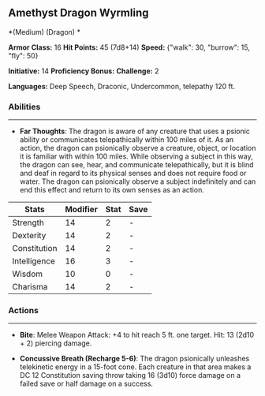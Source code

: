 ## Amethyst Dragon Wyrmling
*(Medium) (Dragon) *

**Armor Class:** 16
**Hit Points:** 45 (7d8+14)
**Speed:** {"walk": 30, "burrow": 15, "fly": 50}

**Initiative:** 14
**Proficiency Bonus:**
**Challenge:** 2

**Languages:** Deep Speech, Draconic, Undercommon, telepathy 120 ft.

### Abilities
 --- 
- **Far Thoughts**: The dragon is aware of any creature that uses a psionic ability or communicates telepathically within 100 miles of it. As an action, the dragon can psionically observe a creature, object, or location it is familiar with within 100 miles. While observing a subject in this way, the dragon can see, hear, and communicate telepathically, but it is blind and deaf in regard to its physical senses and does not require food or water. The dragon can psionically observe a subject indefinitely and can end this effect and return to its own senses as an action.



| Stats | Modifier | Stat | Save
| ---- | ---- | ---- | ---- |
| Strength | 14 | 2 | - |
| Dexterity | 14 | 2 | - |
| Constitution | 14 | 2 | - |
| Intelligence | 16 | 3 | - |
| Wisdom | 10 | 0 | - |
| Charisma | 14 | 2 | - |

### Actions
 --- 
- **Bite**: Melee Weapon Attack: +4 to hit  reach 5 ft.  one target. Hit: 13 (2d10 + 2) piercing damage.

- **Concussive Breath (Recharge 5-6)**: The dragon psionically unleashes telekinetic energy in a 15-foot cone. Each creature in that area makes a DC 12 Constitution saving throw  taking 16 (3d10) force damage on a failed save or half damage on a success.

